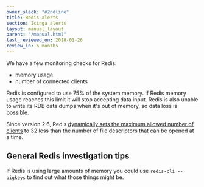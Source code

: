 ```yaml
---
owner_slack: "#2ndline"
title: Redis alerts
section: Icinga alerts
layout: manual_layout
parent: "/manual.html"
last_reviewed_on: 2018-01-26
review_in: 6 months
---
```


We have a few monitoring checks for Redis:

-  memory usage
-  number of connected clients

Redis is configured to use 75% of the system memory. If Redis memory usage
reaches this limit it will stop accepting data input. Redis is also unable to
write its RDB data dumps when it's out of memory, so data loss is possible.

Since version 2.6, Redis [dynamically sets the maximum allowed number of
clients](http://redis.io/topics/clients) to 32 less than the number of file
descriptors that can be opened at a time.

## General Redis investigation tips

If Redis is using large amounts of memory you could use ``redis-cli --bigkeys``
to find out what those things might be.

